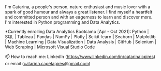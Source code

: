 ### 
I'm Catarina, a people's person, nature enthusiast and music lover with a spark of good humour and always a great listener. I find myself a heartfelt and committed person and with an eagerness to learn and discover more. I'm interested in Python programming and Data Analytics. 

*Currently enrolling Data Analytics Bootcamp [Apr - Oct 2021]: Python | SQL | Tableau | Pandas | NumPy | Plotly | Scikit-learn | Seaborn | Matplotlib | Machine Learning | Data Visualization | Data Analysis | GitHub | Selenium | Web Scraping | Microsoft Visual Studio Code

📫 How to reach me: LinkedIn (https://www.linkedin.com/in/catarinaicpires) or email (catarina.capelapires@gmail.com)
